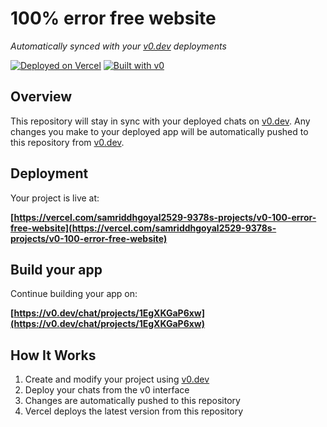 # 100% error free website

*Automatically synced with your [v0.dev](https://v0.dev) deployments*

[![Deployed on Vercel](https://img.shields.io/badge/Deployed%20on-Vercel-black?style=for-the-badge&logo=vercel)](https://vercel.com/samriddhgoyal2529-9378s-projects/v0-100-error-free-website)
[![Built with v0](https://img.shields.io/badge/Built%20with-v0.dev-black?style=for-the-badge)](https://v0.dev/chat/projects/1EgXKGaP6xw)

## Overview

This repository will stay in sync with your deployed chats on [v0.dev](https://v0.dev).
Any changes you make to your deployed app will be automatically pushed to this repository from [v0.dev](https://v0.dev).

## Deployment

Your project is live at:

**[https://vercel.com/samriddhgoyal2529-9378s-projects/v0-100-error-free-website](https://vercel.com/samriddhgoyal2529-9378s-projects/v0-100-error-free-website)**

## Build your app

Continue building your app on:

**[https://v0.dev/chat/projects/1EgXKGaP6xw](https://v0.dev/chat/projects/1EgXKGaP6xw)**

## How It Works

1. Create and modify your project using [v0.dev](https://v0.dev)
2. Deploy your chats from the v0 interface
3. Changes are automatically pushed to this repository
4. Vercel deploys the latest version from this repository